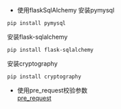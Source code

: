 - 使用flaskSqlAlchemy
安装pymysql
```
pip install pymysql
```
安装flask-sqlalchemy
```
pip install flask-sqlalchemy
```
安装cryptography
```
pip install cryptography
```
- 使用pre_request校验参数  
[pre_request](https://pre-request.readthedocs.io/en/master/quickstart.html)